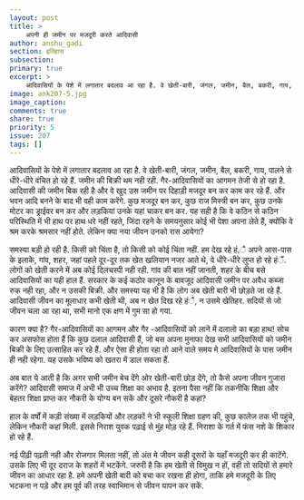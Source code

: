 ```yaml
---
layout: post
title: >
    अपनी ही जमीन पर मजदूरी करते आदिवासी
author: anshu_gadi
section: इतिहास
subsection:
primary: true
excerpt: >
    आदिवासियों के पेशे में लगातार बदलाव आ रहा है. वे खेती-बारी, जंगल, जमीन, बैल, बकरी, गाय, पालने से धीरे-धीरे वंचित हो रहे हैं. जमीन की बिक्री थम नही रही. गैर-आदिवासियों का आगमन तेजी से हो रहा है.
image: ank207-5.jpg
image_caption: 
comments: true
share: true
priority: 5
issue: 207
tags: []
---
```


आदिवासियों के पेशे में लगातार बदलाव आ रहा है. वे खेती-बारी, जंगल, जमीन, बैल, बकरी, गाय, पालने से धीरे-धीरे वंचित हो रहे हैं. जमीन की बिक्री थम नही रही. गैर-आदिवासियों का आगमन तेजी से हो रहा है. आदिवासी की जमीन बिक रही है और वे खुद उस जमीन पर दिहाड़ी मजदूर बन कर काम कर रहे हैं. और भवन आदि बनने के बाद भी वही काम करेंगे. कुछ मजदूर बन कर, कुछ राज मिस्त्री बन कर, कुछ उनके मोटर का ड्राईवर बन कर और लड़कियां उनके यहां चाकर बन कर. यह सही है कि वे कठिन से कठिन परिस्थिति में भी हाथ पर हाथ धरे नहीं रहते, जिंदा रहने के समयनुसार कोई भी पेशा अपना लेते हैं, क्योंकि वे श्रम करके श्रमसार नहीं होते. लेकिन क्या नया जीवन उनको रास आयेगा?

समस्या बड़ी हो रही है. किसी को चिंता है, तो किसी को कोई चिंता नहीं. हम देख रहे हं,ै अपने आस-पास के इलाके, गांव, शहर, जहां पहले दूर-दूर तक खेत खलियान नजर आते थे, वे धीरे-धीरे लुप्त हो रहे हंैं. लोगों को खेती करने में अब कोई दिलचस्पी नही रही. गांव की बात नहीं जानती, शहर के बीच बसे आदिवासियों का यही हाल हैं. सरकार के कई कठोर कानून के बावजूद आदिवासी जमीन पर अवैध कब्जा रुक नही रहा, और न उसकी बिक्री.  और समस्या यह भी है कि लोग अब खेती बारी भी छोड़ते जा रहे हैं. आदिवासी जीवन का मूलाधार कभी खेती थी, अब न खेत दिख रहे हंै, न उसमे खेतिहर. सदियों से जो जीवन चला आ रहा था, सभी मानो एक क्षण में गुम सा हो गया.  

कारण क्या है? गैर-आदिवासियों का आगमन और गैर -आदिवासियों को लाने में दलालो का बड़ा हाथ! सोच कर असफोस होता हैं कि कुछ दलाल आदिवासी हैं, जो बस अपना मुनाफा देख सभी आदिवासियों को जमीन बिक्री के लिए उत्साहित कर रहे हैं. और ऐसा ही होता रहा तो आने वाले समय मे आदिवासियों के पास जमीन ही नही रहेगा. यह उसके भविष्य को खतरा में डाल सकता हैं.

अब बात ये आती है कि अगर सभी जमीन बेच देंगे ओर खेती-बारी छोड़ देंगे, तो कैसे अपना जीवन गुजारा करेंगे? आदिवासी समाज में अभी भी उच्च शिक्षा का अभाव है. इतना पैसा नहीं कि तकनीकि शिक्षा और बेहतर शिक्षा प्राप्त कर नौकरी के योग्य बन सकें और दूसरे नौकरी है कहां? 


हाल के वर्षों में कड़ी संख्या में लड़कियों और लड़कों ने भी स्कूली शिक्षा ग्रहण की, कुछ कालेज तक भी पहुंचे, लेकिन नौकरी कहां मिली. इससे निराश युवक पढ़ाई से मुंह मोड़ रहे हैं. निराशा के गर्त में फंस नशे के शिकार हो रहे हैं.

नई पीढ़ी पढ़ती नही और रोजगार मिलता नहीं, तो अंत मे जीवन कही दूसरों के यहाँ मजदूरी कर ही काटेंगे. उसके लिए भी दूर दराज के शहरों में भटकेंगे. जरुरी है कि हम खेती से विमुख न हों, वही तो सदियों से हमारे जीवन का आधार रहा है. हमे अपनी खेती बारी को बचा कर रखना ही होगा, ताकि हमे मजदूरी के लिए भटकना न पड़े और हम पूर्व की तरह स्वाभिमान से जीवन यापन कर सकें.
